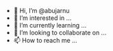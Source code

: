 - 👋 Hi, I’m @abujarnu
- 👀 I’m interested in ...
- 🌱 I’m currently learning ...
- 💞️ I’m looking to collaborate on ...
- 📫 How to reach me ...

<!---
abujarnu/abujarnu is a ✨ special ✨ repository because its `README.md` (this file) appears on your GitHub profile.
You can click the Preview link to take a look at your changes.
--->
